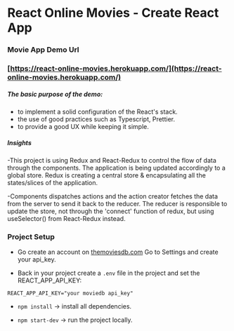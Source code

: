 # React Online Movies - Create React App

### Movie App Demo Url

### [https://react-online-movies.herokuapp.com/](https://react-online-movies.herokuapp.com/)

##### The basic purpose of the demo:
  - to implement a solid configuration of the React's stack.
  - the use of good practices such as Typescript, Prettier.
  - to provide a good UX while keeping it simple.

##### Insights

-This project is using Redux and React-Redux to control the flow of data through the components. The application is being updated accordingly to a global store. Redux is creating a central store & encapsulating all the states/slices of the application.

-Components dispatches actions and the action creator fetches the data from the server to send it back to the reducer. The reducer is responsible to update the store, not through the 'connect' function of redux, but using useSelector() from React-Redux instead.

### Project Setup

- Go create an account on [themoviesdb.com](themoviesdb.com)
  Go to Settings and create your api_key.

- Back in your project create a `.env` file in the project and set the REACT_APP_API_KEY:

```
REACT_APP_API_KEY="your moviedb api_key"
```

- `npm install` -> install all dependencies.

- `npm start-dev` -> run the project locally.
